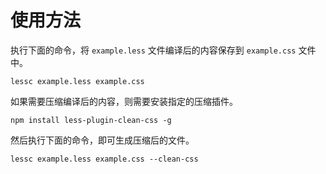 # 使用方法

执行下面的命令，将 `example.less` 文件编译后的内容保存到 `example.css` 文件中。

```
lessc example.less example.css
```

如果需要压缩编译后的内容，则需要安装指定的压缩插件。

```
npm install less-plugin-clean-css -g
```

然后执行下面的命令，即可生成压缩后的文件。

```
lessc example.less example.css --clean-css
```



